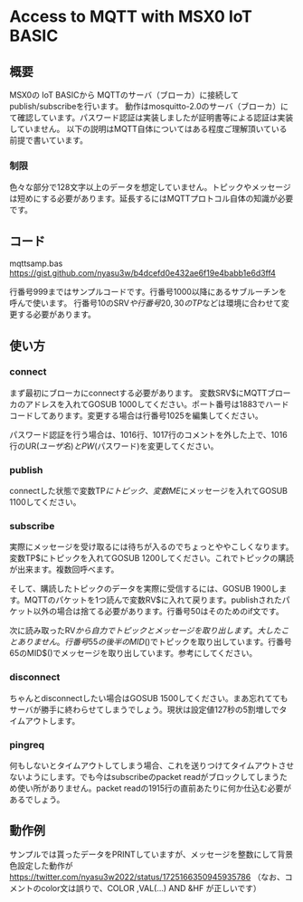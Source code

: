 
# Access to MQTT with MSX0 IoT BASIC
## 概要
MSX0の IoT BASICから MQTTのサーバ（ブローカ）に接続してpublish/subscribeを行います。
動作はmosquitto-2.0のサーバ（ブローカ）にて確認しています。パスワード認証は実装しましたが証明書等による認証は実装していません。
以下の説明はMQTT自体についてはある程度ご理解頂いている前提で書いています。

### 制限
色々な部分で128文字以上のデータを想定していません。トピックやメッセージは短めにする必要があります。延長するにはMQTTプロトコル自体の知識が必要です。

## コード
mqttsamp.bas
https://gist.github.com/nyasu3w/b4dcefd0e432ae6f19e4babb1e6d3ff4

行番号999まではサンプルコードです。行番号1000以降にあるサブルーチンを呼んで使います。
行番号10のSRV$や行番号20,30のTP$などは環境に合わせて変更する必要があります。

## 使い方
### connect
まず最初にブローカにconnectする必要があります。
変数SRV$にMQTTブローカのアドレスを入れてGOSUB 1000してください。ポート番号は1883でハードコードしてあります。変更する場合は行番号1025を編集してください。

パスワード認証を行う場合は、1016行、1017行のコメントを外した上で、1016行のUR$(ユーザ名)とPW$(パスワード)を変更してください。

### publish
connectした状態で変数TP$にトピック、変数ME$にメッセージを入れてGOSUB 1100してください。

### subscribe
実際にメッセージを受け取るには待ちが入るのでちょっとややこしくなります。
変数TP$にトピックを入れてGOSUB 1200してください。これでトピックの購読が出来ます。複数回呼べます。

そして、購読したトピックのデータを実際に受信するには、GOSUB 1900します。MQTTのパケットを1つ読んで変数RV$に入れて戻ります。publishされたパケット以外の場合は捨てる必要があります。行番号50はそのためのif文です。

次に読み取ったRV$から自力でトピックとメッセージを取り出します。大したことありません。
行番号55の後半のMID$()でトピックを取り出しています。行番号65のMID$()でメッセージを取り出しています。参考にしてください。

### disconnect
ちゃんとdisconnectしたい場合はGOSUB 1500してください。まあ忘れててもサーバが勝手に終わらせてしまうでしょう。現状は設定値127秒の5割増しでタイムアウトします。

### pingreq
何もしないとタイムアウトしてしまう場合、これを送りつけてタイムアウトさせないようにします。でも今はsubscribeのpacket readがブロックしてしまうため使い所がありません。packet readの1915行の直前あたりに何か仕込む必要があるでしょう。

## 動作例
サンプルでは貰ったデータをPRINTしていますが、メッセージを整数にして背景色設定した動作が https://twitter.com/nyasu3w2022/status/1725166350945935786
（なお、コメントのcolor文は誤りで、COLOR  ,VAL(...) AND &HF が正しいです）
